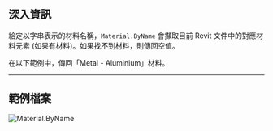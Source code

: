 ## 深入資訊
給定以字串表示的材料名稱，`Material.ByName` 會擷取目前 Revit 文件中的對應材料元素 (如果有材料)。如果找不到材料，則傳回空值。

在以下範例中，傳回「Metal - Aluminium」材料。
___
## 範例檔案

![Material.ByName](./Revit.Elements.Material.ByName_img.jpg)
